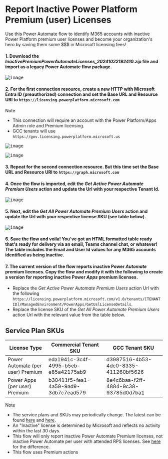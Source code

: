 # Report Inactive Power Platform Premium (user) Licenses
Use this Power Automate flow to identify M365 accounts with inactive Power Platform premium user licenses and become your organization's hero by saving them some $$$ in Microsoft licensing fees!

#### 1. Download the _InactivePremiumPowerAutomateLicenses_20241022192410.zip_ file and import as a legacy Power Automate flow package.

<kbd> ![image](https://github.com/user-attachments/assets/c09b3f6e-b2da-472b-8adc-ce4fc81634a9) </kbd>
#### 2. For the first connection resource, create a new HTTP with Microsoft Entra ID (preauthorized) connection and set the Base URL and Resource URI to `https://licensing.powerplatform.microsoft.com`
> [!NOTE]
> + This connection will require an account with the Power Platform/Apps Admin role and Premium licensing.
> + GCC tenants will use `https://gov.licensing.powerplatform.microsoft.us`

<kbd>![image](https://github.com/user-attachments/assets/00b94e6f-ae29-4194-b721-c91eb3563924)</kbd>

<kbd>![image](https://github.com/user-attachments/assets/89533526-1ddc-4c26-8f00-796c5f177341)</kbd>

#### 3. Repeat for the second connection resource. But this time set the Base URL and Resource URI to `https://graph.microsoft.com`

#### 4. Once the flow is imported, edit the _Get Active Power Automate Premium Users_ action and update the Url with your respective Tenant Id.
<kbd>![image](https://github.com/user-attachments/assets/64349b18-dc73-4ed0-b2ae-cb0140fa624d)</kbd>

#### 5. Next, edit the _Get All Power Automate Premium Users_ action and update the Url with your respective license SKU (see table below).
<kbd>![image](https://github.com/user-attachments/assets/6e77d652-c76e-4cc7-a1ac-e504b32fd142)</kbd>

#### 6. Save the flow and voila! You've got an HTML formatted table ready that's ready for delivery via an email, Teams channel chat, or whatever! The table includes the Email and User Id values for any M365 accounts identified as being inactive. 

#### 7. The current version of the flow reports inactive Power _Automate_ premium licenses. Copy the flow and modify it with the following to create a version for reporting inactive Power _Apps_ premium licenses. 
+ Replace the _Get Active Power Automate Premium Users_ action Url with the following `https://licensing.powerplatform.microsoft.com/v1.0/tenants/[TENANT ID]/ManagedEnvironment/PowerApps/GetUslLicenseDetails`.
+ Replace the license SKU of the _Get All Power Automate Premium Users_ action Url with the relevant value from the table below. 

## Service Plan SKUs
| License Type | Commercial Tenant SKU | GCC Tenant SKU |
| --- | --- | --- |
| Power Automate (per user) Premium | eda1941c-3c4f-4995-b5eb-e85a42175ab9 | d3987516-4b53-4dc0-8335-411260bf5626 |
| Power Apps (per user) Premium | b30411f5-fea1-4a59-9ad9-3db7c7ead579 | 8e4c6baa-f2ff-4884-9c38-93785d0d7ba1 |

> [!NOTE]
> + The service plans and SKUs may periodically change. The latest can be found [here](https://learn.microsoft.com/en-us/entra/identity/users/licensing-service-plan-reference) and [here](https://download.microsoft.com/download/e/3/e/e3e9faf2-f28b-490a-9ada-c6089a1fc5b0/Product%20names%20and%20service%20plan%20identifiers%20for%20licensing.csv).
> + An "Inactive" license is determined by Microsoft and reflects no activity within the last 30 days. 
> + This flow will only report inactive Power Automate Premium licenses, not inactive Power Automate per user with attended RPS licenses. See [here](https://learn.microsoft.com/en-us/power-platform/admin/power-automate-licensing/faqs#how-is-power-automate-premium-license-different-from-power-automate-per-user-with-attended-rpa-license) for the difference.
> + This flow uses Premium actions
